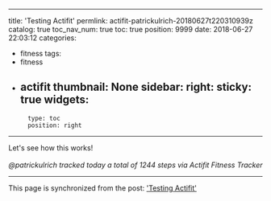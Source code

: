 
---
title: 'Testing Actifit'
permlink: actifit-patrickulrich-20180627t220310939z
catalog: true
toc_nav_num: true
toc: true
position: 9999
date: 2018-06-27 22:03:12
categories:
- fitness
tags:
- fitness
- actifit
thumbnail: None
sidebar:
    right:
        sticky: true
widgets:
    -
        type: toc
        position: right
---


Let's see how this works!<br/><br/>_@patrickulrich tracked today a total of 1244 steps via Actifit Fitness Tracker_

- - -

This page is synchronized from the post: ['Testing Actifit'](https://steemit.com/@patrickulrich/actifit-patrickulrich-20180627t220310939z)
